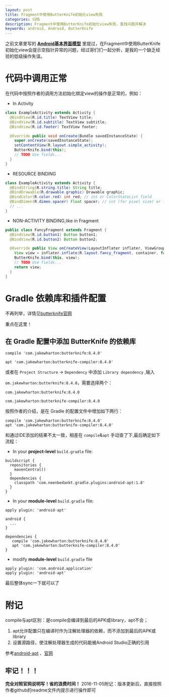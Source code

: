 ```yaml
---
layout: post
title: Fragment中使用ButterKnife初始化view失败
categories: 归档
description: Fragment中使用ButterKnife初始化view失败，查找问题并解决
keywords: android, Android, ButterKnife
---
```


之前文章里写的 **[Android基本界面模型](https://stdupanda.github.io/2016/10/19/viewpager+fragment%E5%BA%95%E9%83%A8%E5%AF%BC%E8%88%AA%E5%B7%A6%E5%8F%B3%E6%BB%91%E5%8A%A8/)** 里提过，在Fragment中使用ButterKnife初始化view会提示空指针异常的问题，经过哥们们一起分析，是我的一个缺乏经验的低级操作失误。

# 代码中调用正常

在代码中按照作者的调用方法初始化绑定view的操作是正常的，例如：

- In Activity

```java
class ExampleActivity extends Activity {
  @BindView(R.id.title) TextView title;
  @BindView(R.id.subtitle) TextView subtitle;
  @BindView(R.id.footer) TextView footer;

  @Override public void onCreate(Bundle savedInstanceState) {
    super.onCreate(savedInstanceState);
    setContentView(R.layout.simple_activity);
    ButterKnife.bind(this);
    // TODO Use fields...
  }
}
```

- RESOURCE BINDING

```java
class ExampleActivity extends Activity {
  @BindString(R.string.title) String title;
  @BindDrawable(R.drawable.graphic) Drawable graphic;
  @BindColor(R.color.red) int red; // int or ColorStateList field
  @BindDimen(R.dimen.spacer) Float spacer; // int (for pixel size) or float (for exact value) field
  // ...
}
```

- NON-ACTIVITY BINDING,like in Fragment

```java
public class FancyFragment extends Fragment {
  @BindView(R.id.button1) Button button1;
  @BindView(R.id.button2) Button button2;

  @Override public View onCreateView(LayoutInflater inflater, ViewGroup container, Bundle savedInstanceState) {
    View view = inflater.inflate(R.layout.fancy_fragment, container, false);
    ButterKnife.bind(this, view);
    // TODO Use fields...
    return view;
  }
}
```

# Gradle 依赖库和插件配置
不再列举，详情见[butterknife官网](http://jakewharton.github.io/butterknife/ "Go to butterknife！")

重点在这里！

## 在 Gradle 配置中添加 ButterKnife 的依赖库

`compile 'com.jakewharton:butterknife:8.4.0'`

`apt 'com.jakewharton:butterknife-compiler:8.4.0'`

或者在 `Project Structure` -> `Dependency` 中添加 `Library dependency` ,输入

`om.jakewharton:butterknife:8.4.0`，需要选择两个：

`com.jakewharton:butterknife:8.4.0`

`com.jakewharton:butterknife-compiler:8.4.0`

按照作者的介绍，是在 Gradle 的配置文件中增加如下两行：

```
compile 'com.jakewharton:butterknife:8.4.0'
apt 'com.jakewharton:butterknife-compiler:8.4.0'
```

和通过IDE添加的结果不太一致，相差在 `compile`&`apt` 手动查了下,最后确定如下流程：

-  In your **project-level** `build.gradle` file:

```
buildscript {
  repositories {
    mavenCentral()
  }
  dependencies {
    classpath 'com.neenbedankt.gradle.plugins:android-apt:1.8'
  }
}
```

-  In your **module-level** `build.gradle` file:

```
apply plugin: 'android-apt'

android {
  ...
}

dependencies {
   compile 'com.jakewharton:butterknife:8.4.0'
   apt 'com.jakewharton:butterknife-compiler:8.4.0'
}
```

-  modify **module-level** `build.gradle` file

```
apply plugin: 'com.android.application'
apply plugin: 'android-apt'
```

最后整体sync一下就可以了


# 附记 #

compile与apt区别：是compile会编译到最后的APK或library，apt不会；

1. apt允许配置只在编译时作为注解处理器的依赖，而不添加到最后的APK或library
2. 设置源路径，使注解处理器生成的代码能被Android Studio正确的引用

参考[android-apt](http://www.jianshu.com/p/2494825183c5 "android-apt") 、[官网](https://bitbucket.org/hvisser/ "官网")

## 牢记！！！
**完全对照官网说明写！省的浪费时间！**
2016-11-05附记：版本更新后，直接按照作者github的readme文件内提示进行操作即可